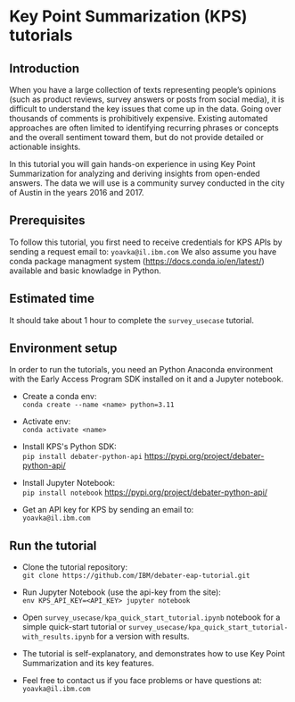 # Key Point Summarization (KPS) tutorials
## Introduction
When you have a large collection of texts representing people’s opinions (such as product reviews, survey answers or posts from social media), it is difficult to understand the key issues that come up in the data. Going over thousands of comments is prohibitively expensive. Existing automated approaches are often limited to identifying recurring phrases or concepts and the overall sentiment toward them, but do not provide detailed or actionable insights.

In this tutorial you will gain hands-on experience in using Key Point Summarization for analyzing and deriving insights from open-ended answers. The data we will use is a community survey conducted in the city of Austin in the years 2016 and 2017.

## Prerequisites
To follow this tutorial, you first need to receive credentials for KPS APIs by sending a request email to: `yoavka@il.ibm.com`
We also assume you have conda package managment system (https://docs.conda.io/en/latest/) available and basic knowladge in Python.


## Estimated time
It should take about 1 hour to complete the `survey_usecase` tutorial.

## Environment setup
In order to run the tutorials, you need an Python Anaconda environment with the Early Access Program SDK installed on it and a Jupyter notebook.

* Create a conda env:<br />
`conda create --name <name> python=3.11`

* Activate env:<br />
`conda activate <name>`

* Install KPS's Python SDK:<br />
`pip install debater-python-api`
https://pypi.org/project/debater-python-api/

* Install Jupyter Notebook:<br />
`pip install notebook`
https://pypi.org/project/debater-python-api/

* Get an API key for KPS by sending an email to:<br />
`yoavka@il.ibm.com`


## Run the tutorial

* Clone the tutorial repository:<br />
`git clone https://github.com/IBM/debater-eap-tutorial.git`

* Run Jupyter Notebook (use the api-key from the site):<br />
`env KPS_API_KEY=<API_KEY> jupyter notebook`


* Open `survey_usecase/kpa_quick_start_tutorial.ipynb` notebook for a simple quick-start tutorial or `survey_usecase/kpa_quick_start_tutorial-with_results.ipynb` for a version with results.

* The tutorial is self-explanatory, and demonstrates how to use Key Point Summarization and its key features.

* Feel free to contact us if you face problems or have questions at: <br />`yoavka@il.ibm.com`